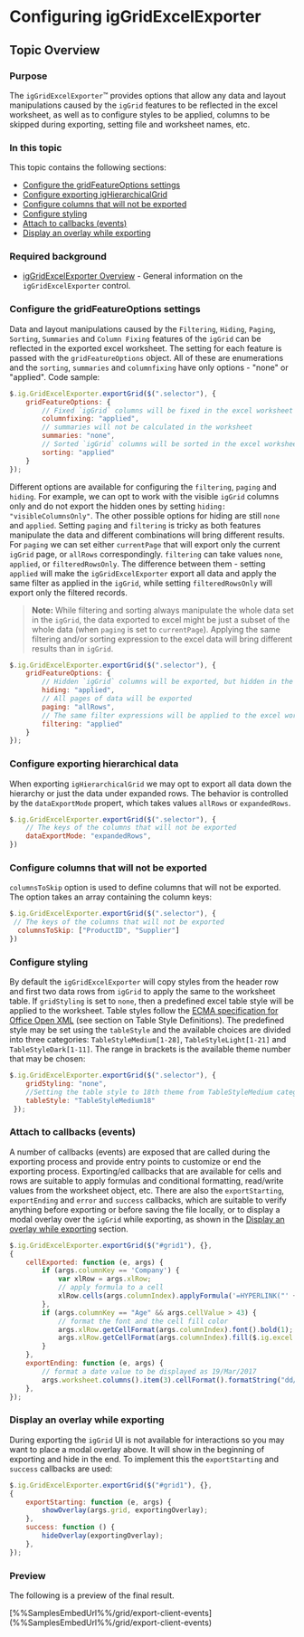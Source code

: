 <!--
|metadata|
{
    "fileName": "iggridexcelexporter-configuring",
    "controlName": "igGridExcelExporter",
    "tags": [excel, exporting]
}
|metadata|
-->

# Configuring igGridExcelExporter

## Topic Overview

### Purpose

The `igGridExcelExporter`™ provides options that allow any data and layout manipulations caused by the `igGrid` features to be reflected in the excel worksheet, as well as to configure styles to be applied, columns to be skipped during exporting, setting file and worksheet names, etc.

### In this topic

This topic contains the following sections:

-   [Configure the gridFeatureOptions settings](#gridfeatureoptions_configure)
-   [Configure exporting igHierarchicalGrid](#hierarchical_data)
-   [Configure columns that will not be exported](#configure_columns)
-   [Configure styling](#configure_styling)
-   [Attach to callbacks (events)](#callbacks)
-   [Display an overlay while exporting](#exporting_overlay)

### Required background
- [igGridExcelExporter Overview](iggridexcelexporter-overview.html "igGridExcelExporter Overview") - General information on the `igGridExcelExporter` control.


### <a id="gridfeatureoptions_configure"></a>Configure the gridFeatureOptions settings

Data and layout manipulations caused by the `Filtering`, `Hiding`, `Paging`, `Sorting`, `Summaries` and `Column Fixing` features of the `igGrid` can be reflected in the exported excel worksheet. The setting for each feature is passed with the `gridFeatureOptions` object.
All of these are enumerations and the `sorting`, `summaries` and `columnfixing` have only options - "none" or "applied".  Code sample:

```javascript
$.ig.GridExcelExporter.exportGrid($(".selector"), {
    gridFeatureOptions: {
        // Fixed `igGrid` columns will be fixed in the excel worksheet
        columnfixing: "applied",
        // summaries will not be calculated in the worksheet
        summaries: "none",
        // Sorted `igGrid` columns will be sorted in the excel worksheet
        sorting: "applied"
    }
});
```

Different options are available for configuring the `filtering`, `paging` and `hiding`. For example, we can opt to work with the visible `igGrid` columns only and do not export the hidden ones by setting `hiding: "visibleColumnsOnly"`. The other possible options for hiding are still `none` and `applied`. Setting `paging` and `filtering` is tricky as both features manipulate the data and different combinations will bring different results. For `paging` we can set either `currentPage` that will export only the current `igGrid` page, or `allRows` correspondingly. `filtering` can take values `none`, `applied`, or `filteredRowsOnly`. The difference between them - setting `applied` will make the `igGridExcelExporter` export all data and apply the same filter as applied in the `igGrid`, while setting `filteredRowsOnly` will export only the filtered records.

> **Note:** While filtering and sorting always manipulate the whole data set in the `igGrid`, the data exported to excel might be just a subset of the whole data (when `paging` is set to `currentPage`). Applying the same filtering and/or sorting expression to the excel data will bring different results than in `igGrid`.

```javascript
$.ig.GridExcelExporter.exportGrid($(".selector"), {
    gridFeatureOptions: {
        // Hidden `igGrid` columns will be exported, but hidden in the worksheet
        hiding: "applied",
        // All pages of data will be exported
        paging: "allRows",
        // The same filter expressions will be applied to the excel worksheet
        filtering: "applied"
    }
});
```

### <a id="hierarchical_data"></a>Configure exporting hierarchical data

When exporting `igHierarchicalGrid` we may opt to export all data down the hierarchy or just the data under expanded rows. The behavior is controlled by the `dataExportMode` propert, which takes values `allRows` or `expandedRows`.

```javascript
$.ig.GridExcelExporter.exportGrid($(".selector"), { 
    // The keys of the columns that will not be exported
    dataExportMode: "expandedRows",
})
```

### <a id="configure_columns"></a>Configure columns that will not be exported

`columnsToSkip` option is used to define columns that will not be exported. The option takes an array containing the column keys:

```javascript
$.ig.GridExcelExporter.exportGrid($(".selector"), { 
 // The keys of the columns that will not be exported
  columnsToSkip: ["ProductID", "Supplier"]
})
```

### <a id="configure_styling"></a>Configure styling

By default the `igGridExcelExporter` will copy styles from the header row and first two data rows from `igGrid` to apply the same to the worksheet table. If `gridStyling` is set to `none`, then a predefined excel table style will be applied to the worksheet. Table styles follow the [ECMA specification for Office Open XML](http://www.ecma-international.org/news/TC45_current_work/TC45_available_docs.htm) (see section on Table Style Definitions). The predefined style may be set using the `tableStyle` and the available choices are divided into three categories:
`TableStyleMedium[1-28]`, `TableStyleLight[1-21]` and `TableStyleDark[1-11]`. 
The range in brackets is the available theme number that may be chosen:

```javascript
$.ig.GridExcelExporter.exportGrid($(".selector"), {
    gridStyling: "none",
    //Setting the table style to 18th theme from TableStyleMedium category
    tableStyle: "TableStyleMedium18"
 });
 ```

### <a id="callbacks"></a>Attach to callbacks (events)

A number of callbacks (events) are exposed that are called during the exporting process and provide entry points to customize or end the exporting process. Exporting/ed callbacks that are available for cells and rows are suitable to apply formulas and conditional formatting, read/write values from the worksheet object, etc. There are also the `exportStarting`, `exportEnding` and `error` and `success` callbacks, which are suitable to verify anything before exporting or before saving the file locally, or to display a modal overlay over the `igGrid` while exporting, as shown in the [Display an overlay while exporting](#exporting_overlay) section.


```javascript
$.ig.GridExcelExporter.exportGrid($("#grid1"), {},
{
	cellExported: function (e, args) {
		if (args.columnKey == 'Company') {
			var xlRow = args.xlRow;
            // apply formula to a cell
			xlRow.cells(args.columnIndex).applyFormula('=HYPERLINK("' + args.cellValue + '")');
		},
		if (args.columnKey == "Age" && args.cellValue > 43) {
            // format the font and the cell fill color
			args.xlRow.getCellFormat(args.columnIndex).font().bold(1);
            args.xlRow.getCellFormat(args.columnIndex).fill($.ig.excel.CellFill.createLinearGradientFill(45, '#FF0000', '#00FFFF'));
		}
	},
    exportEnding: function (e, args) {
        // format a date value to be displayed as 19/Mar/2017
        args.worksheet.columns().item(3).cellFormat().formatString("dd/MMM/YYYY");
    },
});
 ```

### <a id="exporting_overlay"></a>Display an overlay while exporting

During exporting the `igGrid` UI is not available for interactions so you may want to place a modal overlay above. It will show in the beginning of exporting and hide in the end. To implement this the `exportStarting` and `success` callbacks are used:

```javascript
$.ig.GridExcelExporter.exportGrid($("#grid1"), {},
{
    exportStarting: function (e, args) {
        showOverlay(args.grid, exportingOverlay);
    },
    success: function () {
        hideOverlay(exportingOverlay);
    },
});
 ```

### <a id="Preview"></a>Preview
The following is a preview of the final result.

<div class="embed-sample">
   [%%SamplesEmbedUrl%%/grid/export-client-events](%%SamplesEmbedUrl%%/grid/export-client-events)
</div>
 

 









